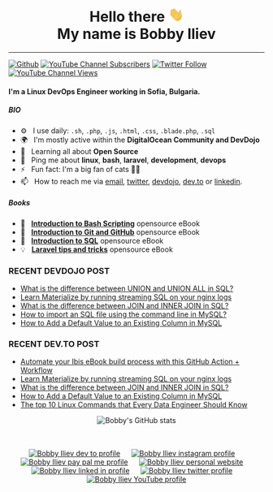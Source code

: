 <div align="center">
  <h1> Hello there <img src="https://github.com/bobbyiliev/bobbyiliev/blob/main/Hi.gif" width="30px"> <br>My name is Bobby Iliev</h1>
</div>

---

[![Github](https://img.shields.io/github/followers/bobbyiliev?label=Follow&style=social)](https://github.com/bobbyiliev)
[![YouTube Channel Subscribers](https://img.shields.io/youtube/channel/subscribers/UCQWmdHTeAO0UvaNqve9udRw?label=People%20subscribed%20to%20my%20channel&style=social)](https://www.youtube.com/channel/UCQWmdHTeAO0UvaNqve9udRw?sub_confirmation=1) 
[![Twitter Follow](https://img.shields.io/twitter/follow/bobbyiliev_?label=People%20following%20me%20on%20Twitter&style=social)](https://twitter.com/intent/follow?screen_name=bobbyiliev_) 
[![YouTube Channel Views](https://img.shields.io/youtube/channel/views/UCQWmdHTeAO0UvaNqve9udRw?label=Total%20views%20on%20my%20channel&style=social)](https://www.youtube.com/channel/UCQWmdHTeAO0UvaNqve9udRw?sub_confirmation=1)

#### I'm a Linux DevOps Engineer working in Sofia, Bulgaria.

##### BIO

- ⚙️&nbsp;&nbsp; I use daily: `.sh`, `.php`, `.js`, `.html`, `.css`, `.blade.php`, `.sql`
- 🌍&nbsp;&nbsp; I'm mostly active within the **DigitalOcean Community and DevDojo**
- 🌱&nbsp;&nbsp; Learning all about **Open Source**
- 💬&nbsp;&nbsp; Ping me about **linux**, **bash**, **laravel**, **development**, **devops**
- ⚡️&nbsp;&nbsp; Fun fact: I'm a big fan of cats 🐱‍💻
- 📫&nbsp;&nbsp; How to reach me via [email], [twitter], [devdojo], [dev.to] or [linkedin].

##### Books

- 📖&nbsp;&nbsp; **[Introduction to Bash Scripting](https://github.com/bobbyiliev/introduction-to-bash-scripting)** opensource eBook
- 📗&nbsp;&nbsp; **[Introduction to Git and GitHub](https://github.com/bobbyiliev/introduction-to-git-and-github-ebook)** opensource eBook
- 📕&nbsp;&nbsp; **[Introduction to SQL](https://github.com/bobbyiliev/introduction-to-sql)** opensource eBook
- 💡&nbsp;&nbsp; **[Laravel tips and tricks](https://github.com/bobbyiliev/laravel-tips-and-tricks-ebook)** opensource eBook

### RECENT DEVDOJO POST

<!-- DEVDOJO:START -->
- [What is the difference between UNION and UNION ALL in SQL?](https://devdojo.com/bobbyiliev/what-is-the-difference-between-union-and-union-all-in-sql)
- [Learn Materialize by running streaming SQL on your nginx logs](https://devdojo.com/bobbyiliev/learn-materialize-by-running-streaming-sql-on-your-nginx-logs)
- [What is the difference between JOIN and INNER JOIN in SQL?](https://devdojo.com/bobbyiliev/what-is-the-difference-between-join-and-inner-join-in-sql)
- [How to import an SQL file using the command line in MySQL?](https://devdojo.com/bobbyiliev/how-to-import-an-sql-file-using-the-command-line-in-mysql)
- [How to Add a Default Value to an Existing Column in MySQL](https://devdojo.com/bobbyiliev/how-to-add-a-default-value-to-an-existing-column-in-mysql)
<!-- DEVDOJO:END -->

### RECENT DEV.TO POST
<!-- BLOG-POST-LIST:START -->
- [Automate your Ibis eBook build process with this GitHub Action + Workflow](https://dev.to/bobbyiliev/automate-your-ibis-ebook-build-process-no5)
- [Learn Materialize by running streaming SQL on your nginx logs](https://dev.to/bobbyiliev/learn-materialize-by-running-streaming-sql-on-your-nginx-logs-3n32)
- [What is the difference between JOIN and INNER JOIN in SQL?](https://dev.to/bobbyiliev/what-is-the-difference-between-join-and-inner-join-in-sql-lp7)
- [How to Add a Default Value to an Existing Column in MySQL](https://dev.to/bobbyiliev/how-to-add-a-default-value-to-an-existing-column-in-mysql-28dk)
- [The top 10 Linux Commands that Every Data Engineer Should Know](https://dev.to/bobbyiliev/the-top-10-linux-commands-that-every-data-engineer-should-know-mbg)
<!-- BLOG-POST-LIST:END -->

<div align="center">
  
![Bobby's GitHub stats](https://github-readme-stats.vercel.app/api?username=bobbyiliev&show_icons=true&theme=radical)

</div>

<p align="center">
<br><br>
<a href="https://dev.to/bobbyiliev"> 
<img src="https://d2fltix0v2e0sb.cloudfront.net/dev-badge.svg" alt="Bobby Iliev dev to profile" width="24px"/></a>
&emsp;
<a href= "https://instagram.com/bobby.iliev">
<img src="https://img.icons8.com/ios-glyphs/256/000000/instagram-new.svg" alt="Bobby Iliev instagram profile" width="28px"/></a>
&emsp;
<a href="https://www.paypal.com/paypalme/bobbyiliev">
<img src="https://img.icons8.com/ios-glyphs/256/000000/paypal.png" alt="Bobby Iliev pay pal me profile" width="28px"/></a> 
&emsp;
<a href="https://bobbyiliev.com">
<img src="https://img.icons8.com/material/256/000000/globe--v1.png" alt="Bobby Iliev personal website" width="28px"/></a>
&emsp;
<a href="https://linkedin.com/in/bobby-iliev">
<img src="https://img.icons8.com/ios-filled/256/000000/linkedin.svg" alt="Bobby Iliev linked in profile" width="26px"/></a>
&emsp;
<a href="https://twitter.com/bobbyiliev_">
<img src="https://img.icons8.com/ios-filled/256/000000/twitter.svg" alt="Bobby Iliev twitter profile" width="26px"/></a>
&emsp;
<a href="https://youtube.com/channel/UCQWmdHTeAO0UvaNqve9udRw/">
<img src="https://img.icons8.com/ios-filled/256/000000/youtube.svg" alt="Bobby Iliev YouTube profile" width="26px"/></a>
</p>

[email]: mailto:bobby@bobbyiliev.com
[twitter]: https://twitter.com/bobbyiliev_
[devdojo]: https://devdojo.com/bobbyiliev
[dev.to]: https://dev.to/bobbyiliev
[linkedin]: https://www.linkedin.com/in/bobby-iliev
[youtube]: https://youtube.com/channel/UCQWmdHTeAO0UvaNqve9udRw/
